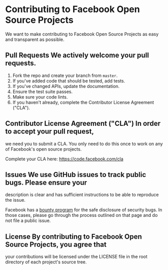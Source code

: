 # Contributing to Facebook Open Source Projects
We want to make contributing to Facebook Open Source Projects as easy and
transparent as possible.

## Pull Requests We actively welcome your pull requests.

1. Fork the repo and create your branch from `master`.
2. If you've added code that should be tested, add tests.
3. If you've changed APIs, update the documentation.
4. Ensure the test suite passes.
5. Make sure your code lints.
6. If you haven't already, complete the Contributor License Agreement ("CLA").

## Contributor License Agreement ("CLA") In order to accept your pull request,
we need you to submit a CLA. You only need to do this once to work on any of
Facebook's open source projects.

Complete your CLA here: <https://code.facebook.com/cla>

## Issues We use GitHub issues to track public bugs. Please ensure your
description is clear and has sufficient instructions to be able to reproduce
the issue.

Facebook has a [bounty program](https://www.facebook.com/whitehat/) for the
safe disclosure of security bugs. In those cases, please go through the process
outlined on that page and do not file a public issue.

## License By contributing to Facebook Open Source Projects, you agree that
your contributions will be licensed under the LICENSE file in the root
directory of each project's source tree.
